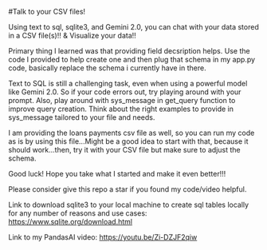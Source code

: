 #Talk to your CSV files!

Using text to sql, sqlite3, and Gemini 2.0, you can chat with your data stored in a CSV file(s)!! & Visualize your data!!

Primary thing I learned was that providing field decsription helps.  Use the code I provided to help create one and then plug that schema in my app.py code, basically replace the schema i currently have in there.

Text to SQL is still a challenging task, even when using a powerful model like Gemini 2.0.  So if your code errors out, try playing around with your prompt.  Also, play around with sys_message in get_query function to improve query creation.  Think about the right examples to provide in sys_message tailored to your file and needs.

I am providing the loans payments csv file as well, so you can run my code as is by using this file...Might be a good idea to start with that, because it should work...then, try it with your CSV file but make sure to adjust the schema.


Good luck!  Hope you take what I started and make it even better!!!

Please consider give this repo a star if you found my code/video helpful.

Link to download sqlite3 to your local machine to create sql tables locally for any number of reasons and use cases:  https://www.sqlite.org/download.html

Link to my PandasAI video:  https://youtu.be/Zi-DZJF2qiw


